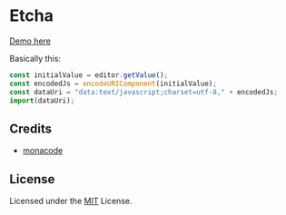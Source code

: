 # Etcha

[Demo here](https://etcha-code.netlify.app/)

Basically this:

```js
const initialValue = editor.getValue();
const encodedJs = encodeURIComponent(initialValue);
const dataUri = "data:text/javascript;charset=utf-8," + encodedJs;
import(dataUri);
```

## Credits

* [monacode](https://github.com/lukejacksonn/monacode)

## License

Licensed under the [MIT](https://github.com/Microsoft/monaco-editor/blob/master/LICENSE.md) License.
